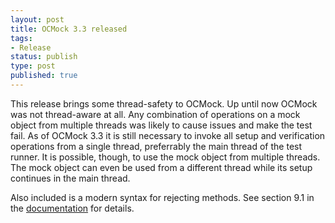 ```yaml
---
layout: post
title: OCMock 3.3 released
tags:
- Release
status: publish
type: post
published: true
---
```

This release brings some thread-safety to OCMock. Up until now OCMock was not thread-aware at all. Any combination of operations on a mock object from multiple threads was likely to cause issues and make the test fail. As of OCMock 3.3 it is still necessary to invoke all setup and verification operations from a single thread, preferrably the main thread of the test runner. It is possible, though, to use the mock object from multiple threads. The mock object can even be used from a different thread while its setup continues in the main thread. 

Also included is a modern syntax for rejecting methods. See section 9.1 in the [documentation](http://localhost:4000/reference/#advanced-topics) for details.
